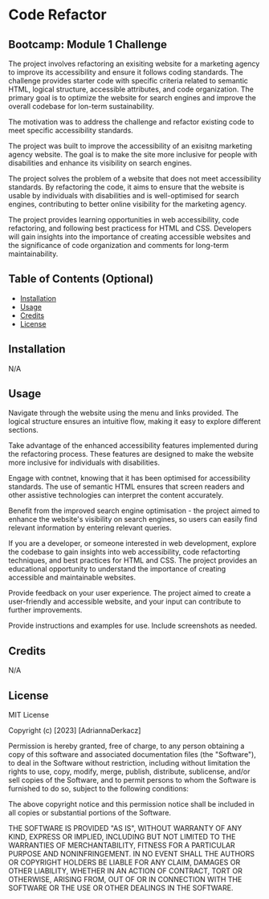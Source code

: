 # Code Refactor
## Bootcamp: Module 1 Challenge

The project involves refactoring an exisiting website for a marketing agency to improve its accessibility and ensure it follows coding standards. The challenge provides starter code with specific criteria related to semantic HTML, logical structure, accessible attributes, and code organization. The primary goal is to optimize the website for search engines and improve the overall codebase for lon-term sustainability.

The motivation was to address the challenge and refactor existing code to meet specific accessibility standards.

The project was built to improve the accessibility of an exisitng marketing agency website. The goal is to make the site more inclusive for people with disabilities and enhance its visibility on search engines.

The project solves the problem of a website that does not meet accessibility standards. By refactoring the code, it aims to ensure that the website is usable by individuals with disabilities and is well-optimised for search engines, contributing to better online visibility for the marketing agency.

The project provides learning opportunities in web accessibility, code refactoring, and following best practicess for HTML and CSS. Developers will gain insights into the importance of creating accessible websites and the significance of code organization and comments for long-term maintainability. 

## Table of Contents (Optional)
- [Installation](#installation)
- [Usage](#usage)
- [Credits](#credits)
- [License](#license)

## Installation
N/A

## Usage
Navigate through the website using the menu and links provided. The logical structure ensures an intuitive flow, making it easy to explore different sections. 

Take advantage of the enhanced accessibility features implemented during the refactoring process. These features are designed to make the website more inclusive for individuals with disabilities. 

Engage with contnet, knowing that it has been optimised for accessibility standards. The use of semantic HTML ensures that screen readers and other assistive technologies can interpret the content accurately.

Benefit from the improved search engine optimisation - the project aimed to enhance the website's visibility on search engines, so users can easily find relevant information by entering relevant queries.

If you are a developer, or someone interested in web development, explore the codebase to gain insights into web accessibility, code refactorting techniques, and best practices for HTML and CSS. The project provides an educational opportunity to understand the importance of creating accessible and maintainable websites.

Provide feedback on your user experience. The project aimed to create a user-friendly and accessible website, and your input can contribute to further improvements.

Provide instructions and examples for use. Include screenshots as needed.

## Credits
N/A

## License
MIT License

Copyright (c) [2023] [AdriannaDerkacz]

Permission is hereby granted, free of charge, to any person obtaining a copy
of this software and associated documentation files (the "Software"), to deal in the Software without restriction, including without limitation the rights to use, copy, modify, merge, publish, distribute, sublicense, and/or sell copies of the Software, and to permit persons to whom the Software is
furnished to do so, subject to the following conditions:

The above copyright notice and this permission notice shall be included in all copies or substantial portions of the Software.

THE SOFTWARE IS PROVIDED "AS IS", WITHOUT WARRANTY OF ANY KIND, EXPRESS OR
IMPLIED, INCLUDING BUT NOT LIMITED TO THE WARRANTIES OF MERCHANTABILITY,
FITNESS FOR A PARTICULAR PURPOSE AND NONINFRINGEMENT. IN NO EVENT SHALL THE
AUTHORS OR COPYRIGHT HOLDERS BE LIABLE FOR ANY CLAIM, DAMAGES OR OTHER
LIABILITY, WHETHER IN AN ACTION OF CONTRACT, TORT OR OTHERWISE, ARISING FROM, OUT OF OR IN CONNECTION WITH THE SOFTWARE OR THE USE OR OTHER DEALINGS IN THE SOFTWARE.


